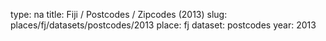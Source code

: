 type: na
title: Fiji / Postcodes / Zipcodes (2013)
slug: places/fj/datasets/postcodes/2013
place: fj
dataset: postcodes
year: 2013
